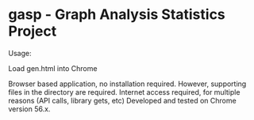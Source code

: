# gasp - Graph Analysis Statistics Project

Usage: 

Load gen.html into Chrome

Browser based application, no installation required. However, supporting files in the directory are required.
Internet access required, for multiple reasons (API calls, library gets, etc)
Developed and tested on Chrome version 56.x.